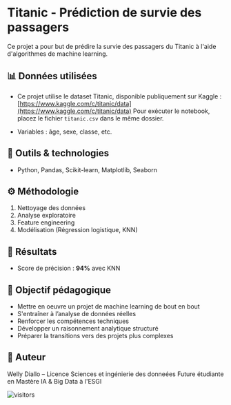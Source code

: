 # Titanic - Prédiction de survie des passagers

Ce projet a pour but de prédire la survie des passagers du Titanic à l'aide d'algorithmes de machine learning.

## 📊 Données utilisées
- Ce projet utilise le dataset Titanic, disponible publiquement sur Kaggle :
[https://www.kaggle.com/c/titanic/data](https://www.kaggle.com/c/titanic/data)
Pour exécuter le notebook, placez le fichier `titanic.csv` dans le même dossier.

- Variables : âge, sexe, classe, etc.

## 🔧 Outils & technologies
- Python, Pandas, Scikit-learn, Matplotlib, Seaborn

## ⚙️ Méthodologie
1. Nettoyage des données
2. Analyse exploratoire
3. Feature engineering
4. Modélisation (Régression logistique, KNN)

## 🎯 Résultats
- Score de précision : **94%** avec KNN

## 🚀 Objectif pédagogique
- Mettre en oeuvre un projet de machine learning de bout en bout
- S'entraîner à l’analyse de données réelles
- Renforcer les compétences techniques
- Développer un raisonnement analytique structuré
- Préparer la transitions vers des projets plus complexes

## 📁 Auteur
Welly Diallo – Licence Sciences et ingénierie des donneées
Future étudiante en Mastère IA & Big Data à l'ESGI

![visitors](https://visitor-badge.laobi.icu/badge?page_wellydiallo.Projet-Titanic)